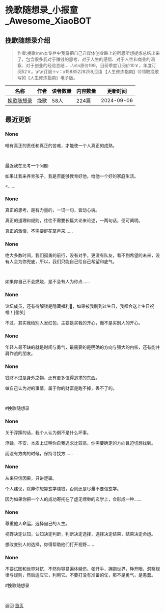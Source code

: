 # 挽歌随想录_小报童_Awesome_XiaoBOT

## 挽歌随想录介绍
> 作者:挽歌\n\n本专栏中我将把自己自媒体创业路上的所思所想提炼总结出来了，包含很多我对于赚钱的思考、对于人生的感悟、对于人性和商业的洞察、对于创业的经验总结……\n\n原价199，目前季度订阅价10￥，年度订阅52￥。\n\n订阅＋v：x15885228258,回复【人生修炼指南】🉑领取挽歌写的《人生修炼指南》电子版。  
  


|名称|作者|读者数量|内容数量|更新时间|
|---|---|---|---|---|
|[挽歌随想录](https://xiaobot.net/p/13017486816?refer=9c3f1c95-a052-465a-9902-f6d75080262a)|挽歌|58人|224篇|2024-09-06|

## 最近更新
### None

唯有真正的责任和真正的苦难，才能使一个人真正的成熟。

​

​最近我在思考一个问题:

​如果让我来养育孩子，我是否能够教育好他，给他一个好的家庭生活。

<......

### None

真正的思考，是有力量的，一词一句，皆动心魂。

真正的道理和规则，​往往不需要长篇大论来论述，一两句话，便可阐明。

真正的激情，不需要鲜花掌声来......

### None

绝大多数时间，​我们孤勇的前行，没有对手，更没有队友，看不到希望的未来，没有人会为你兜底，所以，我们只能自己给自己希望和底气。

​

​如果你自己不会燃烧，是不会有人为你点......

### None

论坛成员，还有待解锁是隐藏福利🧧，如果被我刷到过生日，我都会送上生日祝福！[偷笑]

不过，其实我给别人发红包，主要是买我的开心，而不是买别人的开心。

### None

年轻人最不缺的就是时间与勇气，最需要的是明确的方向与强大的内核，还有能并肩作战的朋友。

### None

钱财不过是身外之物，还有更多值得追求的东西。

做自己认为对的事情，属于你的财富是跑不掉，丢不了的。

​

​#挽歌随想录

### None

关于浮躁的话，我个人认为倒不是什么坏事。

浮躁，不安，本质上证明你自我追求比较高，你需要确定的方向且迫切想找到。

而没有方向的时候，保持寻找方......

### None

从来只信因果，只讲逻辑。

个人建议，除非你想靠玄学赚钱，否则还是尽量不要信玄学。

因为如果你把一个人的成功寄托在了虚无缥缈的玄学上，会形成一种......

### None

尊重他人命运，选择自己的人生。

视野决定认知，认知决定判断，判断决定选择，选择决定结果，结果决定命运。

想改变别人的选择，你得帮助他们打开视野......

### None

不要试图和世界对抗，不然你容易遍体鳞伤。​张开手，拥抱世界，睁开眼，洞察规律与规则，然后适应它，利用它。不要打没有准备的仗，那不是勇气，是愚蠢。

​#挽歌随想录


<a href="https://github.com/Reno9527/awesome-xiaobot" style="color: white; text-decoration: none;">awesome-xiaobot</a>

返回 [首页](../README.md)
